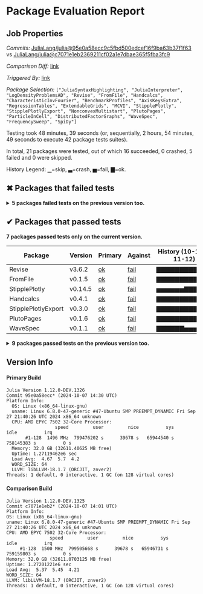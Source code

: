 # Package Evaluation Report

## Job Properties

*Commits:* [JuliaLang/julia@95e0a58ecc9c5fbd500edcef16f9ba63b37f1f63](https://github.com/JuliaLang/julia/commit/95e0a58ecc9c5fbd500edcef16f9ba63b37f1f63) vs [JuliaLang/julia@c7071e1eb2369211cf02a1e7dbae365f5fba3fc9](https://github.com/JuliaLang/julia/commit/c7071e1eb2369211cf02a1e7dbae365f5fba3fc9)

*Comparison Diff:* [link](https://github.com/JuliaLang/julia/compare/c7071e1eb2369211cf02a1e7dbae365f5fba3fc9...95e0a58ecc9c5fbd500edcef16f9ba63b37f1f63)

*Triggered By:* [link](https://github.com/JuliaLang/julia/pull/56027#issuecomment-2470533869)

*Package Selection:* `["JuliaSyntaxHighlighting", "JuliaInterpreter", "LogDensityProblemsAD", "Revise", "FromFile", "Handcalcs", "CharacteristicInvFourier", "BenchmarkProfiles", "AxisKeysExtra", "RegressionTables", "ExtendableGrids", "MCVI", "StipplePlotly", "StipplePlotlyExport", "NonconvexMultistart", "PlutoPages", "ParticleInCell", "DistributedFactorGraphs", "WaveSpec", "FrequencySweep", "SpiDy"]`

Testing took 48 minutes, 39 seconds (or, sequentially, 2 hours, 54 minutes, 49 seconds to execute 42 package tests suites).

In total, 21 packages were tested, out of which 16 succeeded, 0 crashed, 5 failed and 0 were skipped.


History Legend: ▁=skip, ▃=crash, ▅=fail, ▇=ok.

## ✖ Packages that failed tests

<details><summary><strong>5 packages failed tests on the previous version too.</strong></summary>
<p>

<details open><summary>Package has test failures (2 packages):</summary>
<p>


| Package | History (10-14 to 11-12) |
| ------- | ------- |
| [CharacteristicInvFourier v0.4.1](https://s3.amazonaws.com/julialang-reports/nanosoldier/pkgeval/by_hash/95e0a58_vs_c7071e1/CharacteristicInvFourier.primary.log) | <span class="history">▅▅▇▇▅▇▇▅▇▇▅▅</span> |
| [ParticleInCell v1.0.0](https://s3.amazonaws.com/julialang-reports/nanosoldier/pkgeval/by_hash/95e0a58_vs_c7071e1/ParticleInCell.primary.log) | <span class="history">▅▅▇▇▇▅▅</span> |

</p>
</details>

<details open><summary>Package tests unexpectedly errored (2 packages):</summary>
<p>


| Package | History (10-14 to 11-12) |
| ------- | ------- |
| [JuliaInterpreter v0.9.36](https://s3.amazonaws.com/julialang-reports/nanosoldier/pkgeval/by_hash/95e0a58_vs_c7071e1/JuliaInterpreter.primary.log) | <span class="history">▅▅▅▅▅▅▅▅▅▅▅▅</span> |
| [LogDensityProblemsAD v1.12.0](https://s3.amazonaws.com/julialang-reports/nanosoldier/pkgeval/by_hash/95e0a58_vs_c7071e1/LogDensityProblemsAD.primary.log) | <span class="history">▅▅▅▅▅▅▅▅▅▅▅▅</span> |

</p>
</details>

<details open><summary>Test log exceeded the size limit (1 packages):</summary>
<p>


| Package | History (10-14 to 11-12) |
| ------- | ------- |
| [NonconvexMultistart v0.1.3](https://s3.amazonaws.com/julialang-reports/nanosoldier/pkgeval/by_hash/95e0a58_vs_c7071e1/NonconvexMultistart.primary.log) | <span class="history">▇▅▇▅▇▅▇▅▅▅▅▅</span> |

</p>
</details>

</p>
</details>


## ✔ Packages that passed tests

**7 packages passed tests only on the current version.**

| Package | Version | Primary | Against | History (10-14 to 11-12) |
| ------- | ------- | ------- | ------- | ------- |
| Revise | v3.6.2 | [ok](https://s3.amazonaws.com/julialang-reports/nanosoldier/pkgeval/by_hash/95e0a58_vs_c7071e1/Revise.primary.log) | [fail](https://s3.amazonaws.com/julialang-reports/nanosoldier/pkgeval/by_hash/95e0a58_vs_c7071e1/Revise.against.log) | <span class="history">▇▇▇▇▇▇▇▇▇▇▇▇</span> |
| FromFile | v0.1.5 | [ok](https://s3.amazonaws.com/julialang-reports/nanosoldier/pkgeval/by_hash/95e0a58_vs_c7071e1/FromFile.primary.log) | [fail](https://s3.amazonaws.com/julialang-reports/nanosoldier/pkgeval/by_hash/95e0a58_vs_c7071e1/FromFile.against.log) | <span class="history">▇▇▇▇▇▇▇▇▇▇▇▇</span> |
| StipplePlotly | v0.14.5 | [ok](https://s3.amazonaws.com/julialang-reports/nanosoldier/pkgeval/by_hash/95e0a58_vs_c7071e1/StipplePlotly.primary.log) | [fail](https://s3.amazonaws.com/julialang-reports/nanosoldier/pkgeval/by_hash/95e0a58_vs_c7071e1/StipplePlotly.against.log) | <span class="history">▅▅▅▅▅▅▇▇▇▇▇▇</span> |
| Handcalcs | v0.4.1 | [ok](https://s3.amazonaws.com/julialang-reports/nanosoldier/pkgeval/by_hash/95e0a58_vs_c7071e1/Handcalcs.primary.log) | [fail](https://s3.amazonaws.com/julialang-reports/nanosoldier/pkgeval/by_hash/95e0a58_vs_c7071e1/Handcalcs.against.log) | <span class="history">▇▇▇▇▇▇▇▇▇▇▇▇</span> |
| StipplePlotlyExport | v0.3.0 | [ok](https://s3.amazonaws.com/julialang-reports/nanosoldier/pkgeval/by_hash/95e0a58_vs_c7071e1/StipplePlotlyExport.primary.log) | [fail](https://s3.amazonaws.com/julialang-reports/nanosoldier/pkgeval/by_hash/95e0a58_vs_c7071e1/StipplePlotlyExport.against.log) | <span class="history">▇▇▇▇▇▇▇▇▇▇▇▇</span> |
| PlutoPages | v0.1.6 | [ok](https://s3.amazonaws.com/julialang-reports/nanosoldier/pkgeval/by_hash/95e0a58_vs_c7071e1/PlutoPages.primary.log) | [fail](https://s3.amazonaws.com/julialang-reports/nanosoldier/pkgeval/by_hash/95e0a58_vs_c7071e1/PlutoPages.against.log) | <span class="history">▇▇▇▇▇▇▇▇▇▇▇▇</span> |
| WaveSpec | v0.1.1 | [ok](https://s3.amazonaws.com/julialang-reports/nanosoldier/pkgeval/by_hash/95e0a58_vs_c7071e1/WaveSpec.primary.log) | [fail](https://s3.amazonaws.com/julialang-reports/nanosoldier/pkgeval/by_hash/95e0a58_vs_c7071e1/WaveSpec.against.log) | <span class="history">▇▇▇▇▇▇▅▅▅▇▇▇</span> |

<details><summary><strong>9 packages passed tests on the previous version too.</strong></summary>
<p>

| Package | History (10-14 to 11-12) |
| ------- | ------- |
| [ExtendableGrids v1.10.4](https://s3.amazonaws.com/julialang-reports/nanosoldier/pkgeval/by_hash/95e0a58_vs_c7071e1/ExtendableGrids.primary.log) | <span class="history">▇▇▇▇▇▇▇▇▇▇▇▇</span> |
| [DistributedFactorGraphs v0.25.1](https://s3.amazonaws.com/julialang-reports/nanosoldier/pkgeval/by_hash/95e0a58_vs_c7071e1/DistributedFactorGraphs.primary.log) | <span class="history">▇▅▅▅▇▇▅▅▅▅▅▅</span> |
| [BenchmarkProfiles v0.4.6](https://s3.amazonaws.com/julialang-reports/nanosoldier/pkgeval/by_hash/95e0a58_vs_c7071e1/BenchmarkProfiles.primary.log) | <span class="history">▇▇▇▇▇▇▇▇▇▅▇▇</span> |
| [JuliaSyntaxHighlighting v0.1.0](https://s3.amazonaws.com/julialang-reports/nanosoldier/pkgeval/by_hash/95e0a58_vs_c7071e1/JuliaSyntaxHighlighting.primary.log) | <span class="history">▇▇▇▇▇▇▇▇▇▇▇▇</span> |
| [RegressionTables v0.7.8](https://s3.amazonaws.com/julialang-reports/nanosoldier/pkgeval/by_hash/95e0a58_vs_c7071e1/RegressionTables.primary.log) | <span class="history">▅▅▅▅▅▅▅▅▇▅▇▇</span> |
| [MCVI v0.3.4](https://s3.amazonaws.com/julialang-reports/nanosoldier/pkgeval/by_hash/95e0a58_vs_c7071e1/MCVI.primary.log) | <span class="history">▇▇▇▇▇▇▇▇▇▇▇▇</span> |
| [AxisKeysExtra v0.1.13](https://s3.amazonaws.com/julialang-reports/nanosoldier/pkgeval/by_hash/95e0a58_vs_c7071e1/AxisKeysExtra.primary.log) | <span class="history">▇▅▅▇▇▅▇▅▇▅▅▇</span> |
| [FrequencySweep v0.2.0](https://s3.amazonaws.com/julialang-reports/nanosoldier/pkgeval/by_hash/95e0a58_vs_c7071e1/FrequencySweep.primary.log) | <span class="history">▅▅▅▅▅▅▅▇▇▇▇▅</span> |
| [SpiDy v1.3.0](https://s3.amazonaws.com/julialang-reports/nanosoldier/pkgeval/by_hash/95e0a58_vs_c7071e1/SpiDy.primary.log) | <span class="history">▅▅▅▅▅▅▅▇▇▇▇▅</span> |

</p>
</details>


## Version Info

#### Primary Build

```
Julia Version 1.12.0-DEV.1326
Commit 95e0a58ecc* (2024-10-07 14:30 UTC)
Platform Info:
  OS: Linux (x86_64-linux-gnu)
  uname: Linux 6.8.0-47-generic #47-Ubuntu SMP PREEMPT_DYNAMIC Fri Sep 27 21:40:26 UTC 2024 x86_64 unknown
  CPU: AMD EPYC 7502 32-Core Processor: 
                  speed         user         nice          sys         idle          irq
       #1-128  1496 MHz  799476202 s      39678 s   65944540 s  758145383 s          0 s
  Memory: 32.0 GB (32611.40625 MB free)
  Uptime: 1.27119462e6 sec
  Load Avg:  4.67  5.7  4.2
  WORD_SIZE: 64
  LLVM: libLLVM-18.1.7 (ORCJIT, znver2)
Threads: 1 default, 0 interactive, 1 GC (on 128 virtual cores)

```

  #### Comparison Build

  ```
Julia Version 1.12.0-DEV.1325
Commit c7071e1eb2* (2024-10-07 14:01 UTC)
Platform Info:
  OS: Linux (x86_64-linux-gnu)
  uname: Linux 6.8.0-47-generic #47-Ubuntu SMP PREEMPT_DYNAMIC Fri Sep 27 21:40:26 UTC 2024 x86_64 unknown
  CPU: AMD EPYC 7502 32-Core Processor: 
                  speed         user         nice          sys         idle          irq
       #1-128  1500 MHz  799505668 s      39678 s   65946731 s  759159803 s          0 s
  Memory: 32.0 GB (32611.0703125 MB free)
  Uptime: 1.27201221e6 sec
  Load Avg:  5.37  5.45  4.21
  WORD_SIZE: 64
  LLVM: libLLVM-18.1.7 (ORCJIT, znver2)
Threads: 1 default, 0 interactive, 1 GC (on 128 virtual cores)

  ```
  <!-- Generated on 2024-11-13T05:49:41.903 -->
